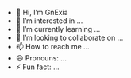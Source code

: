 - 👋 Hi, I’m GnExia
- 👀 I’m interested in ...
- 🌱 I’m currently learning ...
- 💞️ I’m looking to collaborate on ...
- 📫 How to reach me ...
- 😄 Pronouns: ...
- ⚡ Fun fact: ...

<!---
NgaiGarrick/NgaiGarrick is a ✨ special ✨ repository because its `README.md` (this file) appears on your GitHub profile.
You can click the Preview link to take a look at your changes.
--->

